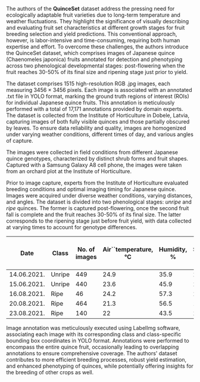 The authors of the **QuinceSet** dataset address the pressing need for ecologically adaptable fruit varieties due to long-term temperature and weather fluctuations. They highlight the significance of visually describing and evaluating fruit set characteristics at different growth stages for fruit breeding selection and yield predictions. This conventional approach, however, is labor-intensive and time-consuming, requiring both human expertise and effort. To overcome these challenges, the authors introduce the QuinceSet dataset, which comprises images of Japanese quince (Chaenomeles japonica) fruits annotated for detection and phenotyping across two phenological developmental stages: post-flowering when the fruit reaches 30-50% of its final size and ripening stage just prior to yield.

The dataset comprises 1515 high-resolution RGB .jpg images, each measuring 3456 × 3456 pixels. Each image is associated with an annotated .txt file in YOLO format, marking the ground truth regions of interest (ROIs) for individual Japanese quince fruits. This annotation is meticulously performed with a total of 17,171 annotations provided by domain experts. The dataset is collected from the Institute of Horticulture in Dobele, Latvia, capturing images of both fully visible quinces and those partially obscured by leaves. To ensure data reliability and quality, images are homogenized under varying weather conditions, different times of day, and various angles of capture.

The images were collected in field conditions from different Japanese quince genotypes, characterized by distinct shrub forms and fruit shapes. Captured with a Samsung Galaxy A8 cell phone, the images were taken from an orchard plot at the Institute of Horticulture.

Prior to image capture, experts from the Institute of Horticulture evaluated breeding conditions and optimal imaging timing for Japanese quince. Images were acquired under diverse weather conditions, varying distances, and angles. The dataset is divided into two phenological stages: *unripe* and *ripe* quinces. The former is captured post-flowering, once the second fruit fall is complete and the fruit reaches 30-50% of its final size. The latter corresponds to the ripening stage just before fruit yield, with data collected at varying times to account for genotype differences.

| Date        | Class  | No. of images | Air``temperature, °C | Humidity, % | Soil``temperature, °C | Soil moisture content, % | PPFD, µmol/m2/s |
| ----------- | ------ | ------------- | --------------------- | ----------- | ---------------------- | ------------------------ | ---------------- |
| 14.06.2021. | Unripe | 449           | 24.9                  | 35.9        | 24.0                   | 19.0                     | 1748.6           |
| 15.06.2021. | Unripe | 440           | 23.6                  | 45.9        | 22.9                   | 16.8                     | 1380.8           |
| 16.08.2021. | Ripe   | 46            | 24.2                  | 57.3        | 21.5                   | 21.6                     | 958.2            |
| 20.08.2021. | Ripe   | 464           | 21.3                  | 56.5        | 19.3                   | 28.9                     | 906.4            |
| 23.08.2021. | Ripe   | 140           | 22                    | 43.5        | 20.2                   | 19.7                     | 1205.6           |

Image annotation was meticulously executed using LabelImg software, associating each image with its corresponding class and class-specific bounding box coordinates in YOLO format. Annotations were performed to encompass the entire quince fruit, occasionally leading to overlapping annotations to ensure comprehensive coverage. The authors' dataset contributes to more efficient breeding processes, robust yield estimation, and enhanced phenotyping of quinces, while potentially offering insights for the breeding of other crops as well.

